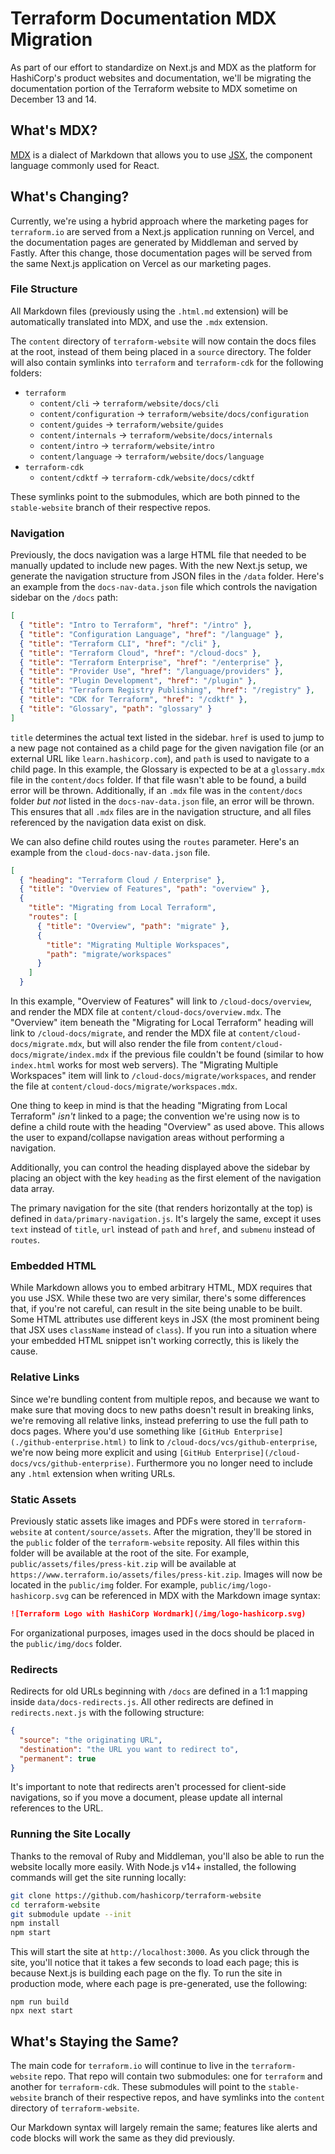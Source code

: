 # Terraform Documentation MDX Migration

As part of our effort to standardize on Next.js and MDX as the platform for HashiCorp's product websites and documentation, we'll be migrating the documentation portion of the Terraform website to MDX sometime on December 13 and 14.

## What's MDX?

[MDX](https://mdxjs.com/) is a dialect of Markdown that allows you to use [JSX](https://reactjs.org/docs/introducing-jsx.html), the component language commonly used for React.

## What's Changing?

Currently, we're using a hybrid approach where the marketing pages for `terraform.io` are served from a Next.js application running on Vercel, and the documentation pages are generated by Middleman and served by Fastly. After this change, those documentation pages will be served from the same Next.js application on Vercel as our marketing pages.

### File Structure

All Markdown files (previously using the `.html.md` extension) will be automatically translated into MDX, and use the `.mdx` extension.

The `content` directory of `terraform-website` will now contain the docs files at the root, instead of them being placed in a `source` directory. The folder will also contain symlinks into `terraform` and `terraform-cdk` for the following folders:

- `terraform`
  - `content/cli` -> `terraform/website/docs/cli`
  - `content/configuration` -> `terraform/website/docs/configuration`
  - `content/guides` -> `terraform/website/guides`
  - `content/internals` -> `terraform/website/docs/internals`
  - `content/intro` -> `terraform/website/intro`
  - `content/language` -> `terraform/website/docs/language`
- `terraform-cdk`
  - `content/cdktf` -> `terraform-cdk/website/docs/cdktf`

These symlinks point to the submodules, which are both pinned to the `stable-website` branch of their respective repos.

### Navigation

Previously, the docs navigation was a large HTML file that needed to be manually updated to include new pages. With the new Next.js setup, we generate the navigation structure from JSON files in the `/data` folder. Here's an example from the `docs-nav-data.json` file which controls the navigation sidebar on the `/docs` path:

```json
[
  { "title": "Intro to Terraform", "href": "/intro" },
  { "title": "Configuration Language", "href": "/language" },
  { "title": "Terraform CLI", "href": "/cli" },
  { "title": "Terraform Cloud", "href": "/cloud-docs" },
  { "title": "Terraform Enterprise", "href": "/enterprise" },
  { "title": "Provider Use", "href": "/language/providers" },
  { "title": "Plugin Development", "href": "/plugin" },
  { "title": "Terraform Registry Publishing", "href": "/registry" },
  { "title": "CDK for Terraform", "href": "/cdktf" },
  { "title": "Glossary", "path": "glossary" }
]
```

`title` determines the actual text listed in the sidebar. `href` is used to jump to a new page not contained as a child page for the given navigation file (or an external URL like `learn.hashicorp.com`), and `path` is used to navigate to a child page. In this example, the Glossary is expected to be at a `glossary.mdx` file in the `content/docs` folder. If that file wasn't able to be found, a build error will be thrown. Additionally, if an `.mdx` file was in the `content/docs` folder _but not_ listed in the `docs-nav-data.json` file, an error will be thrown. This ensures that all `.mdx` files are in the navigation structure, and all files referenced by the navigation data exist on disk.

We can also define child routes using the `routes` parameter. Here's an example from the `cloud-docs-nav-data.json` file.

```json
[
  { "heading": "Terraform Cloud / Enterprise" },
  { "title": "Overview of Features", "path": "overview" },
  {
    "title": "Migrating from Local Terraform",
    "routes": [
      { "title": "Overview", "path": "migrate" },
      {
        "title": "Migrating Multiple Workspaces",
        "path": "migrate/workspaces"
      }
    ]
  }
```

In this example, "Overview of Features" will link to `/cloud-docs/overview`, and render the MDX file at `content/cloud-docs/overview.mdx`. The "Overview" item beneath the "Migrating for Local Terraform" heading will link to `/cloud-docs/migrate`, and render the MDX file at `content/cloud-docs/migrate.mdx`, but will also render the file from `content/cloud-docs/migrate/index.mdx` if the previous file couldn't be found (similar to how `index.html` works for most web servers). The "Migrating Multiple Workspaces" item will link to `/cloud-docs/migrate/workspaces`, and render the file at `content/cloud-docs/migrate/workspaces.mdx`.

One thing to keep in mind is that the heading "Migrating from Local Terraform" _isn't_ linked to a page; the convention we're using now is to define a child route with the heading "Overview" as used above. This allows the user to expand/collapse navigation areas without performing a navigation.

Additionally, you can control the heading displayed above the sidebar by placing an object with the key `heading` as the first element of the navigation data array.

The primary navigation for the site (that renders horizontally at the top) is defined in `data/primary-navigation.js`. It's largely the same, except it uses `text` instead of `title`, `url` instead of `path` and `href`, and `submenu` instead of `routes`.

### Embedded HTML

While Markdown allows you to embed arbitrary HTML, MDX requires that you use JSX. While these two are very similar, there's some differences that, if you're not careful, can result in the site being unable to be built. Some HTML attributes use different keys in JSX (the most prominent being that JSX uses `className` instead of `class`). If you run into a situation where your embedded HTML snippet isn't working correctly, this is likely the cause.

### Relative Links

Since we're bundling content from multiple repos, and because we want to make sure that moving docs to new paths doesn't result in breaking links, we're removing all relative links, instead preferring to use the full path to docs pages. Where you'd use something like `[GitHub Enterprise](./github-enterprise.html)` to link to `/cloud-docs/vcs/github-enterprise`, we're now being more explicit and using `[GitHub Enterprise](/cloud-docs/vcs/github-enterprise)`. Furthermore you no longer need to include any `.html` extension when writing URLs.

### Static Assets

Previously static assets like images and PDFs were stored in `terraform-website` at `content/source/assets`. After the migration, they'll be stored in the `public` folder of the `terraform-website` reposity. All files within this folder will be available at the root of the site. For example, `public/assets/files/press-kit.zip` will be available at `https://www.terraform.io/assets/files/press-kit.zip`. Images will now be located in the `public/img` folder. For example, `public/img/logo-hashicorp.svg` can be referenced in MDX with the Markdown image syntax:

```markdown
![Terraform Logo with HashiCorp Wordmark](/img/logo-hashicorp.svg)
```

For organizational purposes, images used in the docs should be placed in the `public/img/docs` folder.

### Redirects

Redirects for old URLs beginning with `/docs` are defined in a 1:1 mapping inside `data/docs-redirects.js`. All other redirects are defined in `redirects.next.js` with the following structure:

```json
{
  "source": "the originating URL",
  "destination": "the URL you want to redirect to",
  "permanent": true
}
```

It's important to note that redirects aren't processed for client-side navigations, so if you move a document, please update all internal references to the URL.

### Running the Site Locally

Thanks to the removal of Ruby and Middleman, you'll also be able to run the website locally more easily. With Node.js v14+ installed, the following commands will get the site running locally:

```sh
git clone https://github.com/hashicorp/terraform-website
cd terraform-website
git submodule update --init
npm install
npm start
```

This will start the site at `http://localhost:3000`. As you click through the site, you'll notice that it takes a few seconds to load each page; this is because Next.js is building each page on the fly. To run the site in production mode, where each page is pre-generated, use the following:

```
npm run build
npx next start
```

## What's Staying the Same?

The main code for `terraform.io` will continue to live in the `terraform-website` repo. That repo will contain two submodules: one for `terraform` and another for `terraform-cdk`. These submodules will point to the `stable-website` branch of their respective repos, and have symlinks into the `content` directory of `terraform-website`.

Our Markdown syntax will largely remain the same; features like alerts and code blocks will work the same as they did previously.
